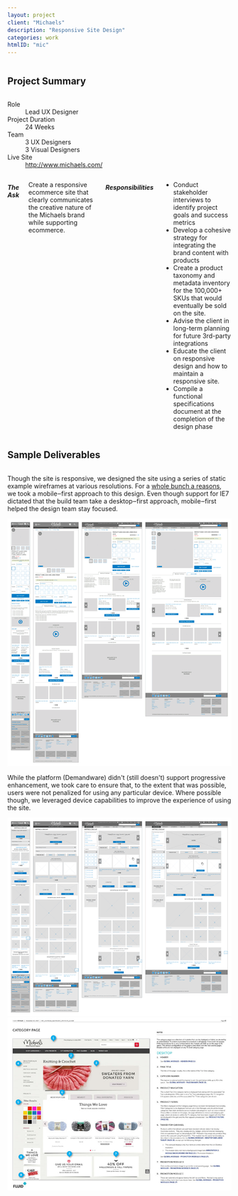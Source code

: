 ```yaml
---
layout: project
client: "Michaels"
description: "Responsive Site Design"
categories: work
htmlID: "mic"
---
```


<div class="row">
	<div class="small-12 columns">
		<h2>Project Summary</h2>
	</div>
	<div class="small-12 medium-4 large-4 columns">
		<dl>
			<dt>Role</dt>
			<dd>Lead UX Designer</dd>
			<dt>Project Duration</dt>
			<dd>24 Weeks</dd>
			<dt>Team</dt>
			<dd>
				3 UX Designers<br />
				3 Visual Designers<br />
			</dd>
			<dt>Live Site</dt>
			<dd>
				<a href="http://www.michaels.com/">http://www.michaels.com/</a>
			</dd>
		</dl>
	</div>
	<div class="small-12 medium-8 large-8 columns lede">
		<h5>The Ask</h5>
		<p>
			Create a responsive ecommerce site that clearly communicates the creative nature of the Michaels brand while supporting ecommerce.
		</p>
		<h5>Responsibilities</h5>
		<ul>
			<li>
				Conduct stakeholder interviews to identify project goals and success metrics
			</li>
			<li>
				Develop a cohesive strategy for integrating the brand content with products
			</li>
			<li>
				Create a product taxonomy and metadata inventory for the 100,000+ SKUs that would eventually be sold on the site.
			</li>
			<li>
				Advise the client in long-term planning for future 3rd-party integrations
			</li>
			<li>
				Educate the client on responsive design and how to maintain a responsive site.
			</li>
			<li>
				Compile a functional specifications document at the completion of the design phase
			</li>
		</ul>
	</div>
</div>
<div class="row">
	<div class="small-12 columns">
		<h2>Sample Deliverables</h2>
	</div>
	<div class="large-4 push-8 columns">
		<p>
			Though the site is responsive, we designed the site using a series of static example wireframes at various resolutions. For a <a href="http://bradfrostweb.com/blog/post/responsive-strategy/#mobile-first">whole bunch a reasons</a>, we took a mobile&#8210;first approach to this design. Even though support for IE7 dictated that the build team take a desktop&#8210;first approach, mobile&#8210;first helped the design team stay focused.
		</p>
	</div>
	<div class="large-8 pull-4 columns">
		 <a href="/img/mic1.png"><img src="/img/mic1-small.png" alt="A wireframe showing all four layotus of the product detail page" /></a>
	</div>
</div>
<div class="row">
	<div class="large-4 push-8 columns">
		<p>
			While the platform (Demandware) didn't (still doesn't) support progressive enhancement, we took care to ensure that, to the extent that was possible, users were not penalized for using any particular device. Where possible though, we leveraged device capabilities to improve the experience of using the site.
		</p>
	</div>
	<div class="large-8 pull-4 columns">
		 <a href="/img/mic2.png"><img src="/img/mic2-small.png" alt="A wireframe showing all four layouts of the category page" /></a>
	</div>
</div>
<div class="row">
	<div class="large-8 columns end">
		 <a href="/img/mic3.jpg"><img src="/img/mic3-small.jpg" alt="A page from the functional specification document describing the category page" /></a>
	</div>
</div>